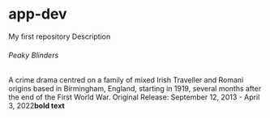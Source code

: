 # app-dev
My first repository 
Description
###### Peaky Blinders
A crime drama centred on a family of mixed Irish Traveller and Romani origins based in Birmingham, England, starting in 1919, several months after the end of the First World War.
Original Release: September 12, 2013 - April 3, 2022**bold text**
